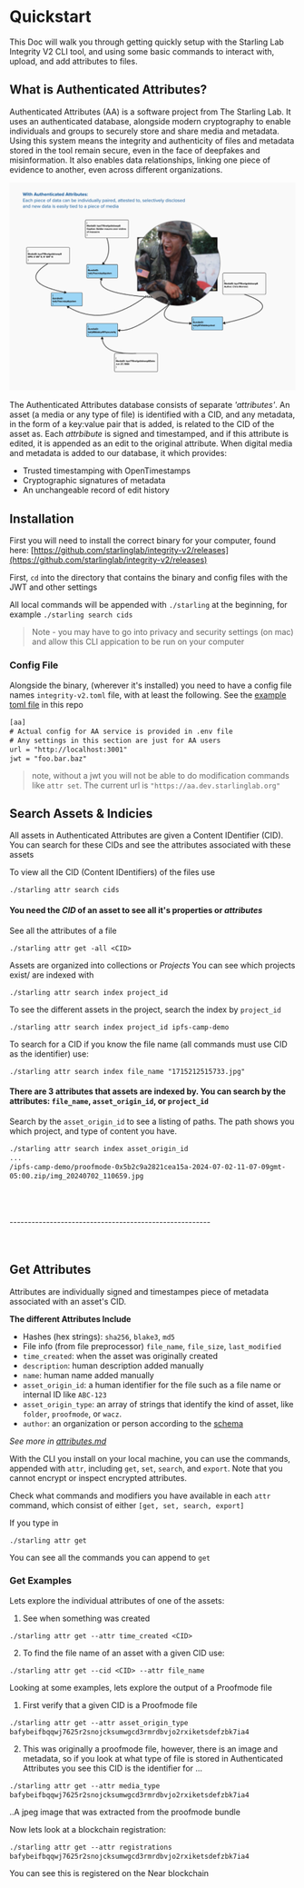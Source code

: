 # Quickstart    
This Doc will walk you through getting quickly setup with the Starling Lab Integrity V2 CLI tool, and using some basic commands to interact with, upload, and add attributes to files.  

## What is Authenticated Attributes?
Authenticated Attributes (AA) is a software project from The Starling Lab. It uses an authenticated database, alongside modern cryptography to enable individuals and groups to securely store and share media and metadata. Using this system means the integrity and authenticity of files and metadata stored in the tool remain secure, even in the face of deepfakes and misinformation. It also enables data relationships, linking one piece of evidence to another, even across different organizations.

<img title="Authenticated Attributes" alt="Alt text" src="assets/AA_Diagram.png">

The Authenticated Attributes database consists of separate _'attributes'_. An asset (a media or any type of file) is identified with a CID, and any metadata, in the form of a key:value pair that is added,  is related to the CID of the asset as. Each _attrbibute_ is signed and timestamped, and if this attribute is edited, it is appended as an edit to the original attribute. When digital media and metadata is added to our database, it which provides:
* Trusted timestamping with OpenTimestamps
* Cryptographic signatures of metadata
* An unchangeable record of edit history


## Installation
First you will need to install the correct binary for your computer, found here: [https://github.com/starlinglab/integrity-v2/releases](https://github.com/starlinglab/integrity-v2/releases)

First, `cd` into the directory that contains the binary and config files with the JWT and other settings

All local commands will be appended with `./starling` at the beginning, for example `./starling search cids` 

> Note - you may have to go into privacy and security settings (on mac) and allow this CLI appication to be run on your computer

### Config File
Alongside the binary, (wherever it's installed) you need to have a config file names `integrity-v2.toml` file, with at least the following. See the [example toml file](/example_config.toml) in this repo

```
[aa]
# Actual config for AA service is provided in .env file
# Any settings in this section are just for AA users
url = "http://localhost:3001"
jwt = "foo.bar.baz"           
```

> note, without a jwt you will not be able to do modification commands like `attr set`. The current url is `"https://aa.dev.starlinglab.org"`

## Search Assets & Indicies
All assets in Authenticated Attributes are given a Content IDentifier (CID). You can search for these CIDs and see the attributes associated with these assets

To view all the CID (Content IDentifiers) of the files use 
```
./starling attr search cids
```
#### You need the *CID* of an asset to see all it's properties or *attributes*

See all the attributes of a file
```
./starling attr get -all <CID>
```

Assets are organized into collections or *Projects*
You can see which projects exist/ are indexed with

```
./starling attr search index project_id 
```

To see the different assets in the project, search the index by `project_id `

```
./starling attr search index project_id ipfs-camp-demo
```

To search for a CID if you know the file name (all commands must use CID as the identifier) use:

```
./starling attr search index file_name "1715212515733.jpg"
```

#### There are 3 attributes that assets are indexed by. You can search by the attributes: `file_name`, `asset_origin_id`, or `project_id`


Search by the `asset_origin_id` to see a listing of paths. The path shows you which project, and type of content you have.
```
./starling attr search index asset_origin_id
...
/ipfs-camp-demo/proofmode-0x5b2c9a2821cea15a-2024-07-02-11-07-09gmt-05:00.zip/img_20240702_110659.jpg
```

</br>
</br>
</br>
-------------------------------------------------------
</br>
</br>
</br>

## Get Attributes
Attributes are individually signed and timestampes piece of metadata associated with an asset's CID.

**The different Attributes Include**
- Hashes (hex strings): `sha256`, `blake3`, `md5`
- File info (from file preprocessor) `file_name`, `file_size`, `last_modified`
- `time_created`: when the asset was originally created
- `description`: human description added manually
- `name`: human name added manually
- `asset_origin_id`: a human identifier for the file such as a file name or internal ID like `ABC-123`
- `asset_origin_type`: an array of strings that identify the kind of asset, like `folder`, `proofmode`, or `wacz`. 
- `author`: an organization or person according to the [schema](https://schema.org/author)

_See more in [attributes.md](/docs/attributes.md)_

With the CLI you install on your local machine, you can use the commands, appended with `attr`, including `get`, `set`, `search`, and `export`. Note that you cannot encrypt or inspect encrypted attributes.

Check what commands and modifiers you have available in each `attr` command, which consist of either `[get, set, search, export]`

If you type in 
```
./starling attr get
``` 
You can see all the commands you can append to `get`

### Get Examples 
Lets explore the individual attributes of one of the assets:

1. See when something was created 
```
./starling attr get --attr time_created <CID>
```

2. To find the file name of an asset with a given CID use: 
```
./starling attr get --cid <CID> --attr file_name
```

Looking at some examples, lets explore the output of a Proofmode file

1. First verify that a given CID is a Proofmode file
```
./starling attr get --attr asset_origin_type bafybeifbqqwj7625r2snojcksumwgcd3rmrdbvjo2rxiketsdefzbk7ia4
```

2. This was originally a proofmode file, however, there is an image and metadata, so if you look at what type of file is stored in Authenticated Attributes you see this CID is the identifier for ...
```
./starling attr get --attr media_type bafybeifbqqwj7625r2snojcksumwgcd3rmrdbvjo2rxiketsdefzbk7ia4 
```
..A jpeg image that was extracted from the proofmode bundle

Now lets look at a blockchain registration:
```
./starling attr get --attr registrations bafybeifbqqwj7625r2snojcksumwgcd3rmrdbvjo2rxiketsdefzbk7ia4 
```
You can see this is registered on the Near blockchain
